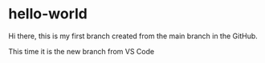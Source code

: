 # hello-world

Hi there, this is my first branch created from the main branch in the GitHub.

This time it is the new branch from VS Code 